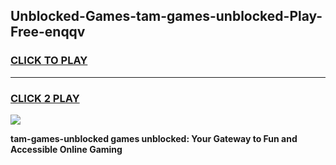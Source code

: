 
## Unblocked-Games-tam-games-unblocked-Play-Free-enqqv
<h3>
<a href="https://premium76.site?title=tam-games-unblocked&ref=18A1">CLICK TO PLAY</a></h3>
<hr>

<h3>
<a href="https://premium76.site?title=tam-games-unblocked&ref=18A1">CLICK 2 PLAY</a>
  
</h3>

<a href="https://premium76.site?title=tam-games-unblocked&ref=18A1"><img src="https://clearcache.store/games.png"></a>


**tam-games-unblocked games unblocked: Your Gateway to Fun and Accessible Online Gaming**
